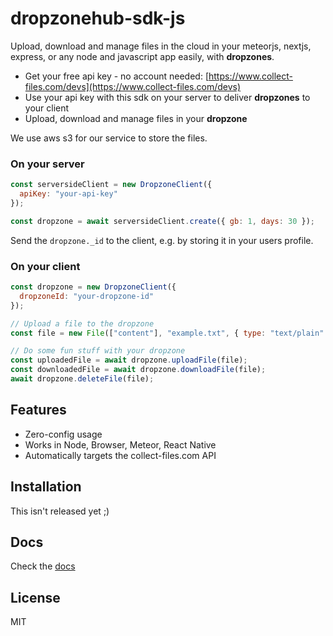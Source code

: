# dropzonehub-sdk-js

Upload, download and manage files in the cloud in your meteorjs, nextjs, express, or any node and javascript app easily, with **dropzones**.

- Get your free api key - no account needed: [https://www.collect-files.com/devs](https://www.collect-files.com/devs)
- Use your api key with this sdk on your server to deliver **dropzones** to your client
- Upload, download and manage files in your **dropzone**

We use aws s3 for our service to store the files.

### On your server
```js
const serversideClient = new DropzoneClient({
  apiKey: "your-api-key"
});

const dropzone = await serversideClient.create({ gb: 1, days: 30 });
```

Send the `dropzone._id` to the client, e.g. by storing it in your users profile.

### On your client
```js
const dropzone = new DropzoneClient({
  dropzoneId: "your-dropzone-id"
});

// Upload a file to the dropzone
const file = new File(["content"], "example.txt", { type: "text/plain" });

// Do some fun stuff with your dropzone
const uploadedFile = await dropzone.uploadFile(file);
const downloadedFile = await dropzone.downloadFile(file);
await dropzone.deleteFile(file);
```

## Features
 - Zero-config usage
 - Works in Node, Browser, Meteor, React Native
 - Automatically targets the collect-files.com API

## Installation

This isn't released yet ;)

## Docs
Check the [docs](docs/API.md)

## License

MIT
